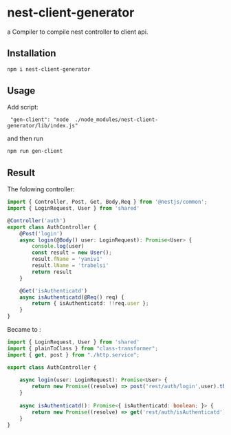 # nest-client-generator
a Compiler to compile nest controller to client api.

## Installation 
```sh
npm i nest-client-generator
```

## Usage
Add script:
```
 "gen-client": "node  ./node_modules/nest-client-generator/lib/index.js"
```
and then run
```sh
npm run gen-client
```

## Result

The folowing controller:

```typescript
import { Controller, Post, Get, Body,Req } from '@nestjs/common';
import { LoginRequest, User } from 'shared'

@Controller('auth')
export class AuthController {
    @Post('login')
    async login(@Body() user: LoginRequest): Promise<User> {
        console.log(user)
        const result = new User();
        result.fName = 'yaniv1'
        result.lName = 'trabelsi'
        return result
    }

    @Get('isAuthenticatd')
    async isAuthenticatd(@Req() req) {
        return { isAuthenticatd: !!req.user };
    }
}
```

Became to :

```typescript
import { LoginRequest, User } from 'shared'
import { plainToClass } from "class-transformer";
import { get, post } from "./http.service";

export class AuthController {
    
    async login(user: LoginRequest): Promise<User> {
        return new Promise((resolve) => post('rest/auth/login',user).then((data:any) => resolve(plainToClass(User,<User>data))))
    }
    
    async isAuthenticatd(): Promise<{ isAuthenticatd: boolean; }> {
        return new Promise((resolve) => get('rest/auth/isAuthenticatd').then((data:any) => resolve(data)))
    }
}
```
